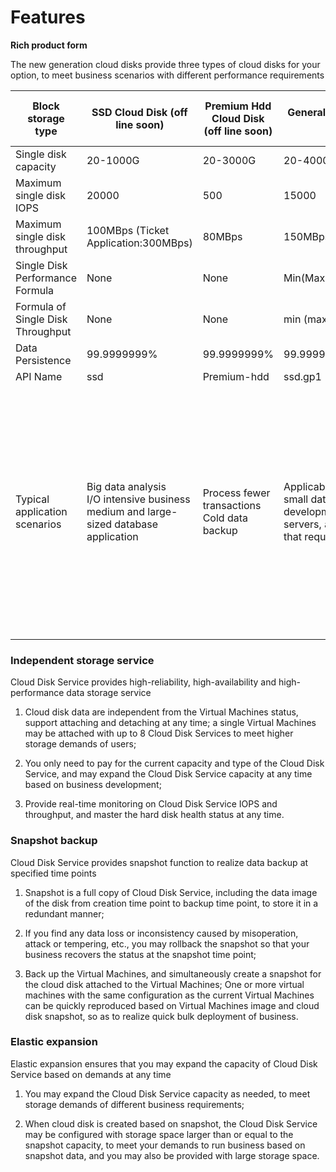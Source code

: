 # **Features**

**Rich product form**

The new generation cloud disks provide three types of cloud disks for your option, to meet business scenarios with different performance requirements

| Block storage type | SSD Cloud Disk (off line soon) | Premium Hdd Cloud Disk (off line soon) | General Type SSD Cloud Disk (New) | Performance Type SSD Cloud Disk (new) | Capacity Type HDD Cloud Disk (New) |
| --- | --- | --- | --- | --- | --- |
| Single disk capacity | 20-1000G | 20-3000G | 20-4000G | 20-4000G | 20-4000G |
| Maximum single disk IOPS | 20000 | 500 | 15000 | 32000 | 500 |
| Maximum single disk throughput | 100MBps (Ticket Application:300MBps) | 80MBps | 150MBps | 150MBps | 80MBps |
| Single Disk Performance Formula | None | None | Min(Max(500,10&times;size),15,000) | Min(30&times;size,32,000) | Not Applicable |
| Formula of Single Disk Throughput | None | None | min (max (80, 0.2&times; size), 150) | min (max (120, 0.5&times; size), 150) | NA |
| Data Persistence | 99.9999999% | 99.9999999% | 99.9999999% | 99.9999999% | 99.9999999% |
| API Name | ssd | Premium-hdd | ssd.gp1 | ssd.io1 | hdd.std1 |
| Typical application scenarios | Big data analysis<br> I/O intensive business<br> medium and large-sized database application | Process fewer transactions<br> Cold data backup | Applicable to boot volumes, small databases, large-scale development tests, web servers, and other scenarios that require random read-write | Applicable to SQL, NoSQL, and other core business scenarios that require random read-write | Provide secure and reliable storage resources for Web applications to meet data integrity and data protection requirements, applicable to scenarios with moderate read-write rate, fewer transactions to process, cold data backup, etc. |

### Independent storage service ###

Cloud Disk Service provides high-reliability, high-availability and high-performance data storage service

1. Cloud disk data are independent from the  Virtual Machines status, support attaching and detaching at any time; a single  Virtual Machines may be attached with up to 8 Cloud Disk Services to meet higher storage demands of users;

2. You only need to pay for the current capacity and type of the Cloud Disk Service, and may expand the Cloud Disk Service capacity at any time based on business development;

3. Provide real-time monitoring on Cloud Disk Service IOPS and throughput, and master the hard disk health status at any time.

### Snapshot backup ###

Cloud Disk Service provides snapshot function to realize data backup at specified time points

1. Snapshot is a full copy of Cloud Disk Service, including the data image of the disk from creation time point to backup time point, to store it in a redundant manner;

2. If you find any data loss or inconsistency caused by misoperation, attack or tempering, etc., you may rollback the snapshot so that your business recovers the status at the snapshot time point;

3. Back up the Virtual Machines, and simultaneously create a snapshot for the cloud disk attached to the Virtual Machines; One or more virtual machines with the same configuration as the current Virtual Machines can be quickly reproduced based on Virtual Machines image and cloud disk snapshot, so as to realize quick bulk deployment of business.

### Elastic expansion ###

Elastic expansion ensures that you may expand the capacity of Cloud Disk Service based on demands at any time

1. You may expand the Cloud Disk Service capacity as needed, to meet storage demands of different business requirements;

2. When cloud disk is created based on snapshot, the Cloud Disk Service may be configured with storage space larger than or equal to the snapshot capacity, to meet your demands to run business based on snapshot data, and you may also be provided with large storage space.
